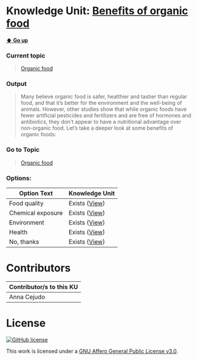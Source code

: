 # Knowledge Unit: [Benefits of organic food](../../knowledge_units/organic-food/benefits-of-organic-food.md)

#### [:arrow_up: Go up](../../topics/organic-food.md)
### Current topic
> [Organic food](../../topics/organic-food.md)
### Output
> Many believe organic food is safer, healthier and tastier than regular food, and that it’s better for the environment and the well-being of animals. However, other studies show that while organic foods have fewer artificial pesticides and fertilizers and are free of hormones and antibiotics, they don&#039;t appear to have a nutritional advantage over non-organic food. Let’s take a deeper look at some benefits of organic foods:
### Go to Topic
> [Organic food](../../topics/organic-food.md)

### Options: 

| Option Text | Knowledge Unit |
| - | - |  
| Food quality  |  Exists ([View](../../knowledge_units/organic-food/food-quality.md))  |  
| Chemical exposure  |  Exists ([View](../../knowledge_units/organic-food/chemical-exposure.md))  |  
| Environment  |  Exists ([View](../../knowledge_units/organic-food/environment.md))  |  
| Health  |  Exists ([View](../../knowledge_units/organic-food/health.md))  |  
| No, thanks  |  Exists ([View](../../knowledge_units/organic-food/no-thanks.md))  | 

# Contributors

| Contributor/s to this KU |
| - | 
| Anna Cejudo |

# License
[![GitHub license](https://img.shields.io/github/license/inbrainz/cerebro)](https://github.com/inbrainz/cerebro/blob/master/LICENSE)

This work is licensed under a [GNU Affero General Public License v3.0](https://www.gnu.org/licenses/agpl-3.0.txt).